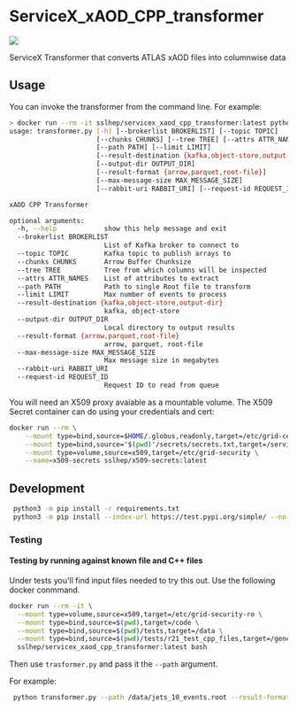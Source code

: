 # ServiceX_xAOD_CPP_transformer

![](https://github.com/ssl-hep/ServiceX_xAOD_CPP_transformer/workflows/Docker%20Hub/badge.svg)

ServiceX Transformer that converts ATLAS xAOD files into columnwise data

## Usage

You can invoke the transformer from the command line. For example:

```bash
> docker run --rm -it sslhep/servicex_xaod_cpp_transformer:latest python transformer.py --help
usage: transformer.py [-h] [--brokerlist BROKERLIST] [--topic TOPIC]
                      [--chunks CHUNKS] [--tree TREE] [--attrs ATTR_NAMES]
                      [--path PATH] [--limit LIMIT]
                      [--result-destination {kafka,object-store,output-dir}]
                      [--output-dir OUTPUT_DIR]
                      [--result-format {arrow,parquet,root-file}]
                      [--max-message-size MAX_MESSAGE_SIZE]
                      [--rabbit-uri RABBIT_URI] [--request-id REQUEST_ID]

xAOD CPP Transformer

optional arguments:
  -h, --help            show this help message and exit
  --brokerlist BROKERLIST
                        List of Kafka broker to connect to
  --topic TOPIC         Kafka topic to publish arrays to
  --chunks CHUNKS       Arrow Buffer Chunksize
  --tree TREE           Tree from which columns will be inspected
  --attrs ATTR_NAMES    List of attributes to extract
  --path PATH           Path to single Root file to transform
  --limit LIMIT         Max number of events to process
  --result-destination {kafka,object-store,output-dir}
                        kafka, object-store
  --output-dir OUTPUT_DIR
                        Local directory to output results
  --result-format {arrow,parquet,root-file}
                        arrow, parquet, root-file
  --max-message-size MAX_MESSAGE_SIZE
                        Max message size in megabytes
  --rabbit-uri RABBIT_URI
  --request-id REQUEST_ID
                        Request ID to read from queue
```

You will need an X509 proxy avaiable as a mountable volume. The X509 Secret
container can do using your credentials and cert:

```bash
docker run --rm \
    --mount type=bind,source=$HOME/.globus,readonly,target=/etc/grid-certs \
    --mount type=bind,source="$(pwd)"/secrets/secrets.txt,target=/servicex/secrets.txt \
    --mount type=volume,source=x509,target=/etc/grid-security \
    --name=x509-secrets sslhep/x509-secrets:latest
```

## Development

```bash
 python3 -m pip install -r requirements.txt
 python3 -m pip install --index-url https://test.pypi.org/simple/ --no-deps servicex
```

### Testing

#### Testing by running against known file and C++ files

Under tests you'll find input files needed to try this out. Use the following docker conmmand.

```bash
docker run --rm -it \
  --mount type=volume,source=x509,target=/etc/grid-security-ro \
  --mount type=bind,source=$(pwd),target=/code \
  --mount type=bind,source=$(pwd)/tests,target=/data \
  --mount type=bind,source=$(pwd)/tests/r21_test_cpp_files,target=/generated,readonly \
  sslhep/servicex_xaod_cpp_transformer:latest bash
```

Then use `trasformer.py` and pass it the `--path` argument.

For example:

```bash
 python transformer.py --path /data/jets_10_events.root --result-format root-file --output-dir /tmp --result-destination output-dir
```
